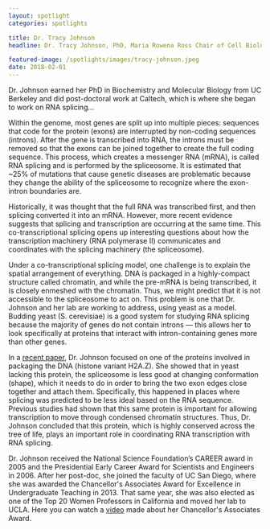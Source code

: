 ```yaml
---
layout: spotlight
categories: spotlights

title: Dr. Tracy Johnson
headline: Dr. Tracy Johnson, PhD, Maria Rowena Ross Chair of Cell Biology and Biochemistry (UCLA). <p> In 2014, Dr. Johnson was recognized for her leadership in both research and teaching as a Howard Hughes Medical Institute Professor. This honor includes a grant of $1 million over 5 years to develop programs that better integrate undergraduate education into research).

featured-image: /spotlights/images/tracy-johnson.jpeg
date: 2018-02-01
---
```


Dr. Johnson earned her PhD in Biochemistry and Molecular Biology from UC Berkeley and did post-doctoral work at Caltech, which is where she began to work on RNA splicing…

Within the genome, most genes are split up into multiple pieces: sequences that code for the protein (exons) are interrupted by non-coding sequences (introns). After the gene is transcribed into RNA, the introns must be removed so that the exons can be joined together to create the full coding sequence. This process, which creates a messenger RNA (mRNA), is called RNA splicing and is performed by the spliceosome. It is estimated that ~25% of mutations that cause genetic diseases are problematic because they change the ability of the spliceosome to recognize where the exon-intron boundaries are.

Historically, it was thought that the full RNA was transcribed first, and then splicing converted it into an mRNA. However, more recent evidence suggests that splicing and transcription are occurring at the same time. This co-transcriptional splicing opens up interesting questions about how the transcription machinery (RNA polymerase II) communicates and coordinates with the splicing machinery (the spliceosome).

Under a co-transcriptional splicing model, one challenge is to explain the spatial arrangement of everything. DNA is packaged in a highly-compact structure called chromatin, and while the pre-mRNA is being transcribed, it is closely enmeshed with the chromatin. Thus, we might predict that it is not accessible to the spliceosome to act on. This problem is one that Dr. Johnson and her lab are working to address, using yeast as a model. Budding yeast (S. cerevisiae) is a good system for studying RNA splicing because the majority of genes do not contain introns — this allows her to look specifically at proteins that interact with intron-containing genes more than other genes.

In a <a class="light-bg" href="doi.org/10.1101/gad.295188.116" target="_blank" rel="noopener noreferrer">recent paper</a>, Dr. Johnson focused on one of the proteins involved in packaging the DNA (histone variant H2A.Z). She showed that in yeast lacking this protein, the spliceosome is less good at changing conformation (shape), which it needs to do in order to bring the two exon edges close together and attach them. Specifically, this happened in places where splicing was predicted to be less ideal based on the RNA sequence. Previous studies had shown that this same protein is important for allowing transcription to move through condensed chromatin structures. Thus, Dr. Johnson concluded that this protein, which is highly conserved across the tree of life, plays an important role in coordinating RNA transcription with RNA splicing.

Dr. Johnson received the National Science Foundation’s CAREER award in 2005 and the Presidential Early Career Award for Scientists and Engineers in 2006. After her post-doc, she joined the faculty of UC San Diego, where she was awarded the Chancellor's Associates Award for Excellence in Undergraduate Teaching in 2013. That same year, she was also elected as one of the Top 20 Women Professors in California and moved her lab to UCLA. Here you can watch a <a class="light-bg" href="https://www.youtube.com/watch?v=cNu7qSag9f8" target="_blank" rel="noopener noreferrer">video</a> made about her Chancellor's Associates Award.